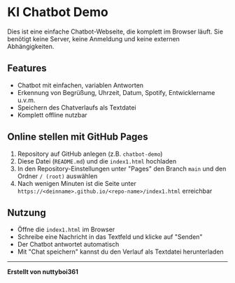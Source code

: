 # KI Chatbot Demo

Dies ist eine einfache Chatbot-Webseite, die komplett im Browser läuft. Sie benötigt keine Server, keine Anmeldung und keine externen Abhängigkeiten.

## Features
- Chatbot mit einfachen, variablen Antworten
- Erkennung von Begrüßung, Uhrzeit, Datum, Spotify, Entwicklername u.v.m.
- Speichern des Chatverlaufs als Textdatei
- Komplett offline nutzbar

## Online stellen mit GitHub Pages
1. Repository auf GitHub anlegen (z.B. `chatbot-demo`)
2. Diese Datei (`README.md`) und die `index1.html` hochladen
3. In den Repository-Einstellungen unter "Pages" den Branch `main` und den Ordner `/ (root)` auswählen
4. Nach wenigen Minuten ist die Seite unter `https://<deinname>.github.io/<repo-name>/index1.html` erreichbar

## Nutzung
- Öffne die `index1.html` im Browser
- Schreibe eine Nachricht in das Textfeld und klicke auf "Senden"
- Der Chatbot antwortet automatisch
- Mit "Chat speichern" kannst du den Verlauf als Textdatei herunterladen

---

**Erstellt von nuttyboi361**
